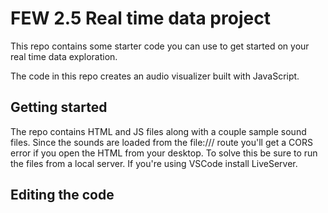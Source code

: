 # FEW 2.5 Real time data project 

This repo contains some starter code you can use to get started on your real time data exploration. 

The code in this repo creates an audio visualizer built with JavaScript. 

## Getting started 

The repo contains HTML and JS files along with a couple sample sound files. Since the sounds are loaded from the file:/// route you'll get a CORS error if you open the HTML from your desktop. To solve this be sure to run the files from a local server. If you're using VSCode install LiveServer. 

## Editing the code 




 
